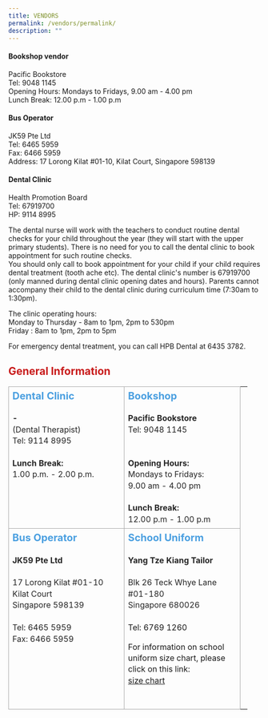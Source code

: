 ```yaml
---
title: VENDORS
permalink: /vendors/permalink/
description: ""
---
```

#### Bookshop vendor
Pacific Bookstore<br>
Tel: 9048 1145<br>
Opening Hours: Mondays to Fridays, 9.00 am - 4.00 pm<br>
Lunch Break: 12.00 p.m - 1.00 p.m

#### Bus Operator

JK59 Pte Ltd<br>
Tel: 6465 5959<br>
Fax: 6466 5959<br>
Address: 17 Lorong Kilat #01-10, Kilat Court, Singapore 598139


#### Dental Clinic

Health Promotion Board<br>
Tel: 67919700<br>
HP: 9114 8995<br>

The dental nurse will work with the teachers to conduct routine dental checks for your child throughout the year (they will start with the upper primary students). There is no need for you to call the dental clinic to book appointment for such routine checks.<br>
You should only call to book appointment for your child if your child requires dental treatment (tooth ache etc). The dental clinic's number is 67919700 (only manned during dental clinic opening dates and hours). Parents cannot accompany their child to the dental clinic during curriculum time (7:30am to 1:30pm).<br>

The clinic operating hours:<br>
Monday to Thursday - 8am to 1pm, 2pm to 530pm<br>
Friday : 8am to 1pm, 2pm to 5pm

For emergency dental treatment, you can call HPB Dental at 6435 3782.



## <span style = "color: #c81b1b"> General Information </span>

<table class="iveo_table ives_tab_simple3 ive_eobj_center" style="margin: auto; outline: 0px; padding: 0px; border-collapse: collapse; clear: both; border: 1px solid rgb(170, 170); width: 694.979px;"><tbody style="margin: 0px; outline: 0px; padding: 0px;"><tr style="margin: 0px; outline: 0px; padding: 0px;"><td valign="top" style="margin: 0px; outline: 0px; padding: 7px; text-align: center; border: 1px solid rgb(170, 170, 170); width: 216.323px;"><h3 style="margin: 0px; outline: 0px; padding: 0px; min-height: 1em; color: rgb(74, 159, 224); font-size: 20px; line-height: 22px; text-align: left;">Dental Clinic</h3><h3 style="margin: 0px; outline: 0px; padding: 0px; min-height: 1em; color: rgb(74, 159, 224); font-size: 20px; line-height: 22px; text-align: left;"><div style="margin: 0px; outline: 0px; padding: 0px; line-height: 22.4px; color: rgb(37, 37, 37); font-size: 16px; font-weight: 400;"><br style="margin: 0px; outline: 0px; padding: 0px;"></div><b style="margin: 0px; outline: 0px; padding: 0px; color: rgb(37, 37, 37); font-size: 16px; text-align: center;"><div style="margin: 0px; outline: 0px; padding: 0px; line-height: 22.4px; text-align: left;">-</div></b><div style="margin: 0px; outline: 0px; padding: 0px; line-height: 22.4px; color: rgb(37, 37, 37); font-size: 16px; font-weight: 400;">(Dental Therapist)</div><div style="margin: 0px; outline: 0px; padding: 0px; line-height: 22.4px; color: rgb(37, 37, 37); font-size: 16px; font-weight: 400;">Tel: 9114 8995</div><div style="margin: 0px; outline: 0px; padding: 0px; line-height: 22.4px; color: rgb(37, 37, 37); font-size: 16px; font-weight: 400;">&nbsp;</div><span style="margin: 0px; outline: 0px; padding: 0px; color: rgb(37, 37, 37); font-size: 16px; text-align: center;"><div style="margin: 0px; outline: 0px; padding: 0px; line-height: 22.4px; text-align: left;"><b style="margin: 0px; outline: 0px; padding: 0px; background-color: initial;">Lunch Break:</b><br style="margin: 0px; outline: 0px; padding: 0px;"></div></span><div style="margin: 0px; outline: 0px; padding: 0px; line-height: 22.4px; color: rgb(37, 37, 37); font-size: 16px; font-weight: 400;">1.00 p.m. - 2.00 p.m.</div></h3></td><td valign="top" style="margin: 0px; outline: 0px; padding: 7px; text-align: center; border: 1px solid rgb(170, 170, 170); width: 216.333px;"><h3 style="margin: 0px; outline: 0px; padding: 0px; min-height: 1em; color: rgb(74, 159, 224); font-size: 20px; line-height: 22px; text-align: left;">Bookshop</h3><h3 style="margin: 0px; outline: 0px; padding: 0px; min-height: 1em; color: rgb(74, 159, 224); font-size: 20px; line-height: 22px; text-align: left;"><div style="margin: 0px; outline: 0px; padding: 0px; line-height: 22.4px; color: rgb(37, 37, 37); font-size: 16px; font-weight: 400;"><br style="margin: 0px; outline: 0px; padding: 0px;"></div><b style="margin: 0px; outline: 0px; padding: 0px; color: rgb(37, 37, 37); font-size: 16px; text-align: center;"><div style="margin: 0px; outline: 0px; padding: 0px; line-height: 22.4px; text-align: left;"><b style="margin: 0px; outline: 0px; padding: 0px;">Pacific Bookstore</b></div></b><span style="margin: 0px; outline: 0px; padding: 0px; color: rgb(37, 37, 37); font-size: 16px; font-weight: 400; text-align: center;"></span><div style="margin: 0px; outline: 0px; padding: 0px; line-height: 22.4px; color: rgb(37, 37, 37); font-size: 16px; font-weight: 400;">Tel: 9048 1145</div><div style="margin: 0px; outline: 0px; padding: 0px; line-height: 22.4px; color: rgb(37, 37, 37); font-size: 16px; font-weight: 400;"><br style="margin: 0px; outline: 0px; padding: 0px;"></div><div style="margin: 0px; outline: 0px; padding: 0px; line-height: 22.4px; color: rgb(37, 37, 37); font-size: 16px; font-weight: 400;"><br style="margin: 0px; outline: 0px; padding: 0px;"></div><b style="margin: 0px; outline: 0px; padding: 0px; color: rgb(37, 37, 37); font-size: 16px; text-align: center;"><div style="margin: 0px; outline: 0px; padding: 0px; line-height: 22.4px; text-align: left;"><b style="margin: 0px; outline: 0px; padding: 0px;">Opening Hours:</b></div></b><span style="margin: 0px; outline: 0px; padding: 0px; color: rgb(37, 37, 37); font-size: 16px; font-weight: 400; text-align: center;"></span><div style="margin: 0px; outline: 0px; padding: 0px; line-height: 22.4px; color: rgb(37, 37, 37); font-size: 16px; font-weight: 400;">Mondays to Fridays:</div><div style="margin: 0px; outline: 0px; padding: 0px; line-height: 22.4px; color: rgb(37, 37, 37); font-size: 16px; font-weight: 400;">9.00 am - 4.00 pm</div><div style="margin: 0px; outline: 0px; padding: 0px; line-height: 22.4px; color: rgb(37, 37, 37); font-size: 16px; font-weight: 400;"><br style="margin: 0px; outline: 0px; padding: 0px;"></div><div style="margin: 0px; outline: 0px; padding: 0px; line-height: 22.4px; color: rgb(37, 37, 37); font-size: 16px; font-weight: 400;"><b style="margin: 0px; outline: 0px; padding: 0px;">Lunch Break:</b></div><div style="margin: 0px; outline: 0px; padding: 0px; line-height: 22.4px; color: rgb(37, 37, 37); font-size: 16px; font-weight: 400;">12.00 p.m - 1.00 p.m</div></h3><div style="margin: 0px; outline: 0px; padding: 0px; line-height: 22.4px; text-align: left;"></div></td></tr><tr style="margin: 0px; outline: 0px; padding: 0px;"><td valign="top" style="margin: 0px; outline: 0px; padding: 7px; text-align: center; border: 1px solid rgb(170, 170, 170);"><h3 style="margin: 0px; outline: 0px; padding: 0px; min-height: 1em; color: rgb(74, 159, 224); font-size: 20px; line-height: 22px; text-align: left;">Bus Operator</h3><h3 style="margin: 0px; outline: 0px; padding: 0px; min-height: 1em; color: rgb(74, 159, 224); font-size: 20px; line-height: 22px; text-align: left;"><div style="margin: 0px; outline: 0px; padding: 0px; line-height: 22.4px; color: rgb(37, 37, 37); font-size: 16px; font-weight: 400;"><br style="margin: 0px; outline: 0px; padding: 0px;"></div><div style="margin: 0px; outline: 0px; padding: 0px; line-height: 22.4px; color: rgb(37, 37, 37); font-size: 16px;"><b style="margin: 0px; outline: 0px; padding: 0px;">JK59 Pte Ltd</b></div><div style="margin: 0px; outline: 0px; padding: 0px; line-height: 22.4px; color: rgb(37, 37, 37); font-size: 16px;"><b style="margin: 0px; outline: 0px; padding: 0px;"><br style="margin: 0px; outline: 0px; padding: 0px;"></b></div><div style="margin: 0px; outline: 0px; padding: 0px; line-height: 22.4px; color: rgb(37, 37, 37); font-size: 16px; font-weight: 400;"><div style="margin: 0px; outline: 0px; padding: 0px; line-height: 22.4px;">17 Lorong Kilat #01-10&nbsp;</div><div style="margin: 0px; outline: 0px; padding: 0px; line-height: 22.4px;">Kilat Court</div><div style="margin: 0px; outline: 0px; padding: 0px; line-height: 22.4px;">Singapore 598139</div><div style="margin: 0px; outline: 0px; padding: 0px; line-height: 22.4px;"><br style="margin: 0px; outline: 0px; padding: 0px;"></div><div style="margin: 0px; outline: 0px; padding: 0px; line-height: 22.4px;"><span style="margin: 0px; outline: 0px; padding: 0px; background-color: transparent;">Tel: 6465 5959</span></div><div style="margin: 0px; outline: 0px; padding: 0px; line-height: 22.4px;">Fax: 6466 5959</div></div></h3><div style="margin: 0px; outline: 0px; padding: 0px; line-height: 22.4px; text-align: left;"></div></td><td valign="top" style="margin: 0px; outline: 0px; padding: 7px; text-align: center; border: 1px solid rgb(170, 170, 170);"><h3 style="margin: 0px; outline: 0px; padding: 0px; min-height: 1em; color: rgb(74, 159, 224); font-size: 20px; line-height: 22px; text-align: left;">School Uniform</h3><h3 style="margin: 0px; outline: 0px; padding: 0px; min-height: 1em; color: rgb(74, 159, 224); font-size: 20px; line-height: 22px; text-align: left;"><div style="margin: 0px; outline: 0px; padding: 0px; line-height: 22.4px; color: rgb(37, 37, 37); font-size: 16px; font-weight: 400;"><br style="margin: 0px; outline: 0px; padding: 0px;"></div></h3><h4 style="margin: 0px; outline: 0px; padding: 0px; color: rgb(37, 37, 37); font-size: 16px; line-height: 22.4px; text-align: left;">Yang Tze Kiang Tailor<br style="margin: 0px; outline: 0px; padding: 0px;"><br style="margin: 0px; outline: 0px; padding: 0px;"><span style="margin: 0px; outline: 0px; padding: 0px; font-weight: normal;">Blk 26 Teck Whye Lane<br style="margin: 0px; outline: 0px; padding: 0px;">#01-180<br style="margin: 0px; outline: 0px; padding: 0px;">Singapore 680026</span></h4><div style="margin: 0px; outline: 0px; padding: 0px; line-height: 22.4px;"><span style="margin: 0px; outline: 0px; padding: 0px; font-weight: normal;"><br style="margin: 0px; outline: 0px; padding: 0px;"></span></div><div style="margin: 0px; outline: 0px; padding: 0px; line-height: 22.4px; text-align: left;"><span style="margin: 0px; outline: 0px; padding: 0px; font-weight: normal;">Tel: 6769 1260
	
For information on school uniform size chart, please click on this link:  
[size chart](https://www.yangtzekiang.com.sg/eshop/size-chart/)<br style="margin: 0px; outline: 0px; padding: 0px;"><br style="margin: 0px; outline: 0px; padding: 0px;"></span></div><div style="margin: 0px; outline: 0px; padding: 0px; line-height: 22.4px; text-align: left;"><div style="margin: 0px; outline: 0px; padding: 0px; line-height: 22.4px;"></div></div></td><td valign="top" style="margin: 0px; outline: 0px; padding: 7px; text-align: center; border: 1px solid rgb(170, 170);"></td></tr>